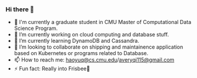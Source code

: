 ### Hi there 👋

- 🤔 I'm currently a graduate student in CMU Master of Computational Data Science Program.
- 🔭 I’m currently working on cloud computing and database stuff.
- 🌱 I’m currently learning DynamoDB and Cassandra.
- 👯 I’m looking to collaborate on shipping and maintainence application based on Kubernetes or programs related to Database.
- 📫 How to reach me: haoyuq@cs.cmu.edu/averyqi115@gmail.com
- ⚡ Fun fact: Really into Frisbee🥏

